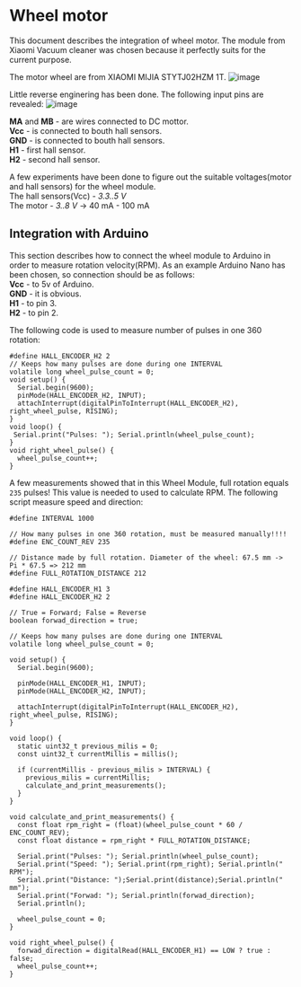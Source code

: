 # Wheel motor
This document describes the integration of wheel motor. The module from Xiaomi Vacuum cleaner was chosen because it perfectly suits for the current purpose.

The motor wheel are from XIAOMI MIJIA STYTJ02HZM 1T.
![image](https://user-images.githubusercontent.com/39415360/140542558-f65f8d80-ed7f-4747-baa6-fe30600e59d4.png)


Little reverse enginering has been done. The following input pins are revealed:
![image](https://user-images.githubusercontent.com/39415360/140587418-a47e9df6-952d-4b95-ab0b-c5e2ae16635b.png)

**MA** and **MB** - are wires connected to DC mottor.</br>
**Vcc** - is connected to bouth hall sensors.</br>
**GND** - is connected to bouth hall sensors.</br>
**H1** - first hall sensor.</br>
**H2** - second hall sensor.</br>

A few experiments have been done to figure out the suitable voltages(motor and hall sensors) for the wheel module.</br>
The hall sensors(Vcc) - *3.3..5 V*</br>
The motor - *3..8 V* -> 40 mA - 100 mA</br>

## Integration with Arduino
This section describes how to connect the wheel module to Arduino in order to measure rotation velocity(RPM). As an example Arduino Nano has been chosen, so connection should be as follows:</br>
**Vcc** - to 5v of Arduino.</br>
**GND** - it is obvious.</br>
**H1** - to pin 3.</br>
**H2** - to pin 2.</br>

The following code is used to measure number of pulses in one 360 rotation:

``` 
#define HALL_ENCODER_H2 2
// Keeps how many pulses are done during one INTERVAL
volatile long wheel_pulse_count = 0;
void setup() {
  Serial.begin(9600);
  pinMode(HALL_ENCODER_H2, INPUT);
  attachInterrupt(digitalPinToInterrupt(HALL_ENCODER_H2), right_wheel_pulse, RISING);
}
void loop() {
 Serial.print("Pulses: "); Serial.println(wheel_pulse_count);
}
void right_wheel_pulse() {
  wheel_pulse_count++;
}
```
A few measurements showed that in this Wheel Module, full rotation equals `235` pulses! This value is needed to used to calculate RPM. The following script measure speed and direction:

``` 
#define INTERVAL 1000

// How many pulses in one 360 rotation, must be measured manually!!!!
#define ENC_COUNT_REV 235

// Distance made by full rotation. Diameter of the wheel: 67.5 mm -> Pi * 67.5 => 212 mm
#define FULL_ROTATION_DISTANCE 212 

#define HALL_ENCODER_H1 3
#define HALL_ENCODER_H2 2

// True = Forward; False = Reverse
boolean forwad_direction = true;

// Keeps how many pulses are done during one INTERVAL
volatile long wheel_pulse_count = 0;

void setup() {
  Serial.begin(9600);

  pinMode(HALL_ENCODER_H1, INPUT);
  pinMode(HALL_ENCODER_H2, INPUT);

  attachInterrupt(digitalPinToInterrupt(HALL_ENCODER_H2), right_wheel_pulse, RISING);
}

void loop() {
  static uint32_t previous_milis = 0;
  const uint32_t currentMillis = millis();

  if (currentMillis - previous_milis > INTERVAL) {
    previous_milis = currentMillis;
    calculate_and_print_measurements();
  }
}

void calculate_and_print_measurements() {
  const float rpm_right = (float)(wheel_pulse_count * 60 / ENC_COUNT_REV);
  const float distance = rpm_right * FULL_ROTATION_DISTANCE;
  
  Serial.print("Pulses: "); Serial.println(wheel_pulse_count);
  Serial.print("Speed: "); Serial.print(rpm_right); Serial.println(" RPM");
  Serial.print("Distance: ");Serial.print(distance);Serial.println(" mm");
  Serial.print("Forwad: "); Serial.println(forwad_direction);
  Serial.println();

  wheel_pulse_count = 0;
}

void right_wheel_pulse() {
  forwad_direction = digitalRead(HALL_ENCODER_H1) == LOW ? true : false;
  wheel_pulse_count++;
}
```
